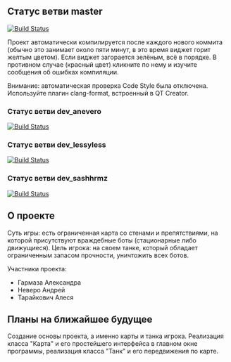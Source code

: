 ## Статус ветви master

[![Build Status](https://travis-ci.com/anevero/tanks.svg?token=rHXfUepVp6qMW4yZAUh7&branch=master)](https://travis-ci.com/anevero/tanks)

Проект автоматически компилируется после каждого нового коммита (обычно это занимает около пяти минут, в это время виджет горит желтым цветом). Если виджет загорается зелёным, всё в порядке. В противном случае (красный цвет) кликните по нему и изучите сообщения об ошибках компиляции.

Внимание: автоматическая проверка Code Style была отключена. Используйте плагин clang-format, встроенный в QT Creator.

### Статус ветви dev_anevero

[![Build Status](https://travis-ci.com/anevero/tanks.svg?token=rHXfUepVp6qMW4yZAUh7&branch=dev_anevero)](https://travis-ci.com/anevero/tanks)

### Статус ветви dev_lessyless

[![Build Status](https://travis-ci.com/anevero/tanks.svg?token=rHXfUepVp6qMW4yZAUh7&branch=dev_lessyless)](https://travis-ci.com/anevero/tanks)

### Статус ветви dev_sashhrmz

[![Build Status](https://travis-ci.com/anevero/tanks.svg?token=rHXfUepVp6qMW4yZAUh7&branch=dev_sashhrmz)](https://travis-ci.com/anevero/tanks)

## О проекте

Суть игры: есть ограниченная карта со стенами и препятствиями, на которой присутствуют враждебные боты (стационарные либо движущиеся). Цель игрока: на своем танке, который обладает ограниченным запасом прочности, уничтожить всех ботов.

Участники проекта:
  - Гармаза Александра
  - Неверо Андрей
  - Тарайкович Алеся

## Планы на ближайшее будущее

Создание основы проекта, а именно карты и танка игрока. Реализация класса "Карта" и его простейшего интерфейса в главном окне программы, реализация класса "Танк" и его передвижения по карте.
